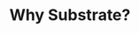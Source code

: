 ---
title: Why Substrate?
slug: /docs/01-why-substrate
version: '3.0'
section: docs
category: developers
keywords: vision, smart contracts, runtime development, blockchain, consensus, substrate, architecture
---